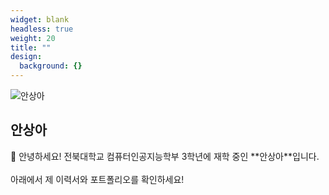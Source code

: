 ```yaml
---
widget: blank
headless: true
weight: 20
title: ""
design:
  background: {}
---
```


<div class="container">
  <div class="profile-left">
    <img src="/media/avatar.jpeg" alt="안상아" class="avatar">
    <h2>안상아</h2>
    <div class="network-icon">
      <a href="mailto:dkstkddkdhkd@jbnu.ac.kr" aria-label="Email"><i class="fas fa-envelope"></i></a>
      <a href="https://instagram.com/ahnneu_" target="_blank" aria-label="Instagram"><i class="fab fa-instagram"></i></a>
      <a href="https://github.com/ansangah" target="_blank" aria-label="GitHub"><i class="fab fa-github"></i></a>
    </div>
  </div>

  <div class="profile-right">
    👋 안녕하세요!  
    전북대학교 컴퓨터인공지능학부 3학년에 재학 중인 **안상아**입니다.  
    <br><br>
    아래에서 제 이력서와 포트폴리오를 확인하세요!
  </div>
</div>
